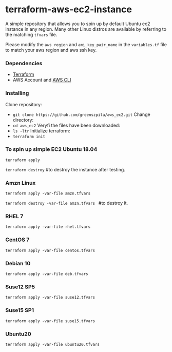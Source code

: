 

# terraform-aws-ec2-instance 

A simple repository that allows you to spin up by default Ubuntu ec2 instance in any region.
Many other Linux distros are available by referring to the matching `tfvars` file.

Please modify the `aws region` and `ami_key_pair_name` in the `variables.tf` file
to match your aws region and aws ssh key.

### Dependencies

* <a href="https://learn.hashicorp.com/tutorials/terraform/install-cli" target="_blank">Terraform</a>
* AWS Account and <a href="https://docs.aws.amazon.com/cli/latest/userguide/getting-started-install.html" target="_blank">AWS CLI</a>
  

### Installing

Clone repository:  
* `git clone https://github.com/greenszpila/aws_ec2.git`
Change directory:
* `cd aws_ec2`
Veryfi the files have been downloaded:
* `ls -ltr`
Initialize terraform:
* `terraform init` 

### To spin up simple EC2 Ubuntu 18.04 
`terraform apply `  

`terraform destroy`   #to destroy the instance after testing.

### Amzn Linux 
`terraform apply -var-file amzn.tfvars `  

`terraform destroy -var-file amzn.tfvars `  #to destroy it.

### RHEL 7
`terraform apply -var-file rhel.tfvars `

### CentOS 7
`terraform apply -var-file centos.tfvars`

### Debian 10
`terraform apply -var-file deb.tfvars`

### Suse12 SP5
`terraform apply -var-file suse12.tfvars`

### Suse15 SP1
`terraform apply -var-file suse15.tfvars`

### Ubuntu20
`terraform apply -var-file ubuntu20.tfvars`
